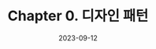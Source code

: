 ---
title:  "Chapter 0. 디자인 패턴" 

categories:
  -  Design Pattern
tags:
  - [Design Pattern]

toc: true
toc_sticky: true

date: 2023-09-12
---